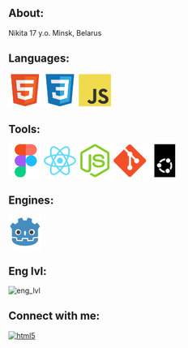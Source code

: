 ## About: 
Nikita 17 y.o. Minsk, Belarus
## Languages:
<div display="flex">
  <img src="https://github.com/devicons/devicon/blob/master/icons/html5/html5-original.svg" alt="html5" width="65" height="65"/>
  <img src="https://github.com/devicons/devicon/blob/master/icons/css3/css3-original.svg" alt="css3" width="65" height="65"/>
  <img src="https://raw.githubusercontent.com/devicons/devicon/master/icons/javascript/javascript-original.svg" alt="javascript" width="65" height="65"/>
</div>

## Tools:
<div display="flex">
  <img src="https://raw.githubusercontent.com/devicons/devicon/55609aa5bd817ff167afce0d965585c92040787a/icons/figma/figma-original.svg" alt="figma" width="65" height="65"/>
  <img src="https://github.com/devicons/devicon/blob/master/icons/react/react-original.svg" alt="react" width="65" height="65"/>
  <img src="https://raw.githubusercontent.com/devicons/devicon/55609aa5bd817ff167afce0d965585c92040787a/icons/nodejs/nodejs-original.svg" alt="javascript" width="65" height="65"/>
  <img src="https://github.com/devicons/devicon/blob/master/icons/git/git-original.svg" alt="git" width="65" height="65"/>
  <img src="https://github.com/devicons/devicon/blob/master/icons/ubuntu/ubuntu-plain.svg" alt="ubuntu" width="65" height="65"/>
</div>

## Engines:
<div display="flex">
  <img src="https://github.com/devicons/devicon/blob/master/icons/godot/godot-original.svg" alt="godot" width="65" height="65"/>
</div>

## Eng lvl:
<div display="flex">
  <img src="https://learnlaughspeak.com/wp-content/uploads/2022/03/2f829ff2a52e3487f7409e73fea42be5-2.png" alt="eng_lvl" width="65" height="65"/>
</div>

<h2>Connect with me: </h2>
<a href="https://t.me/ichebwy"> <img src="https://upload.wikimedia.org/wikipedia/commons/thumb/5/5c/Telegram_Messenger.png/800px-Telegram_Messenger.png" alt="html5" width="65" height="65"/> </a>
